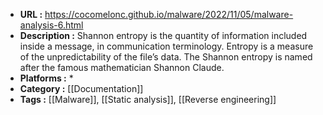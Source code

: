 - **URL :** https://cocomelonc.github.io/malware/2022/11/05/malware-analysis-6.html
- **Description :** Shannon entropy is the quantity of information included inside a message, in communication terminology. Entropy is a measure of the unpredictability of the file’s data. The Shannon entropy is named after the famous mathematician Shannon Claude.
- **Platforms :** *
- **Category :** [[Documentation]]
- **Tags :** [[Malware]], [[Static analysis]], [[Reverse engineering]]